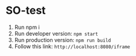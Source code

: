 # SO-test

1.  Run npm i
2.  Run developer version: `npm start`
3.  Run production version: `npm run build`
4.  Follow this link: `http://localhost:8080/iframe`

